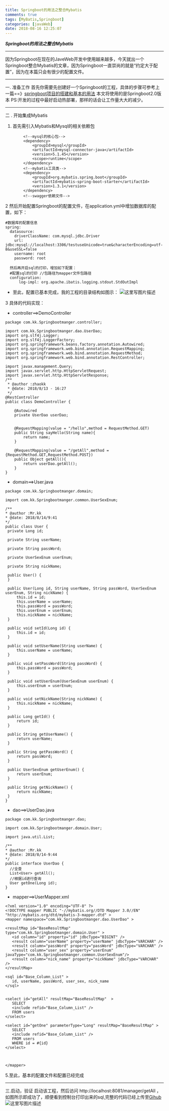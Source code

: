 ```yaml
---
title: Springboot的用法之整合Mybatis
comments: true
tags: [MyBatis,Springboot]
categories: [javaWeb]
date: 2018-08-16 12:25:07
---
```


***Springboot的用法之整合Mybatis***


----------


因为Springboot在现在的JaveWeb开发中使用越来越多，今天就出一个Springboot整合Mybatis的文章，因为Springboot一直崇尚的就是“约定大于配置”，因为在本篇只会有很少的配置文件。


----------








一.  准备工作
	首先你需要先创建好一个Springboot的工程，具体的步骤可参考上一篇==》[springboot项目的搭建和基本的用法][2]
    本文将使用的是Springboot2.0版本 
    PS:开发的过程中最好启动热部署，那样的话会让工作量大大的减少。


----------


    
二 . 开始集成Mybatis
	

 1. 首先需引入Mybatis和Mysql的相关依赖包
   

``` 
		<!--mysql的核心包-->
		<dependency>
			<groupId>mysql</groupId>
			<artifactId>mysql-connector-java</artifactId>
			<version>5.1.45</version>
			<scope>runtime</scope>
		</dependency>
		<!--mybatis工具类-->
		<dependency>
			<groupId>org.mybatis.spring.boot</groupId>
			<artifactId>mybatis-spring-boot-starter</artifactId>
			<version>1.3.1</version>
		</dependency>
		<!--swagger依赖文件-->
```


 2 然后开始配置Springboot的配置文件，在application.yml中增加数据库的配置，如下：
 

``` 
#数据库的配置信息
spring:
  datasource:
    driverClassName: com.mysql.jdbc.Driver
    url: jdbc:mysql://localhost:3306/testuseUnicode=true&characterEncoding=utf-8&useSSL=false
    username: root
    password: root

```

 

```
  然后再开启sql的打印，增加如下配置：
  #配置sql的打印 //包路径为mapper文件包路径
  configuration:
      log-impl: org.apache.ibatis.logging.stdout.StdOutImpl
```


 - 至此，配置已基本完成，我的工程的目录结构如图示：
   ![这里写图片描述](/blog13/1.png)
   
 3 具体的代码实现：
 	
 - controller==>DemoController
 

``` stylus
package com.kk.Springbootmanger.controller;

import com.kk.Springbootmanger.dao.UserDao;
import org.slf4j.Logger;
import org.slf4j.LoggerFactory;
import org.springframework.beans.factory.annotation.Autowired;
import org.springframework.web.bind.annotation.RequestMapping;
import org.springframework.web.bind.annotation.RequestMethod;
import org.springframework.web.bind.annotation.RestController;

import javax.management.Query;
import javax.servlet.http.HttpServletRequest;
import javax.servlet.http.HttpServletResponse;
/**
 * @author :zhaokk
 * @date: 2018/8/13 - 16:27
 */
@RestController
public class DemoController {

    @Autowired
    private UserDao userDao;


    @RequestMapping(value = "/hello",method = RequestMethod.GET)
    public String sayHello(String name){
        return name;
    }

    @RequestMapping(value = "/getAll",method = {RequestMethod.GET,RequestMethod.POST})
    public Object getAll(){
        return userDao.getAll();
    }
}

```


   
 - domain==>User.java
   

``` stylus
package com.kk.Springbootmanger.domain;

import com.kk.Springbootmanger.common.UserSexEnum;

/**
* @author :Mr.kk
* @date: 2018/8/14/9:41
*/
public class User {
 private Long id;

 private String userName;

 private String passWord;

 private UserSexEnum userEnum;

 private String nickName;

 public User() {
 }

 public User(Long id, String userName, String passWord, UserSexEnum userEnum, String nickName) {
     this.id = id;
     this.userName = userName;
     this.passWord = passWord;
     this.userEnum = userEnum;
     this.nickName = nickName;
 }

 public void setId(Long id) {
     this.id = id;
 }

 public void setUserName(String userName) {
     this.userName = userName;
 }

 public void setPassWord(String passWord) {
     this.passWord = passWord;
 }

 public void setUserEnum(UserSexEnum userEnum) {
     this.userEnum = userEnum;
 }

 public void setNickName(String nickName) {
     this.nickName = nickName;
 }

 public Long getId() {
     return id;
 }

 public String getUserName() {
     return userName;
 }

 public String getPassWord() {
     return passWord;
 }

 public UserSexEnum getUserEnum() {
     return userEnum;
 }

 public String getNickName() {
     return nickName;
 }
}

```


 - dao==>UserDao.java
   

``` stylus
package com.kk.Springbootmanger.dao;

import com.kk.Springbootmanger.domain.User;

import java.util.List;

/**
* @author :Mr.kk
* @date: 2018/8/14-9:44
*/
public interface UserDao {
  //全查
  List<User> getAll();
  //根据id进行查询
  User getOne(Long id);
}

```


 - mapper==>UserMapper.xml
   

``` stylus
<?xml version="1.0" encoding="UTF-8" ?>
<!DOCTYPE mapper PUBLIC "-//mybatis.org//DTD Mapper 3.0//EN" "http://mybatis.org/dtd/mybatis-3-mapper.dtd" >
<mapper namespace="com.kk.Springbootmanger.dao.UserDao" >

<resultMap id="BaseResultMap" type="com.kk.Springbootmanger.domain.User" >
   <id column="id" property="id" jdbcType="BIGINT" />
   <result column="userName" property="userName" jdbcType="VARCHAR" />
   <result column="passWord" property="passWord" jdbcType="VARCHAR" />
   <result column="user_sex" property="userEnum" javaType="com.kk.Springbootmanger.common.UserSexEnum"/>
   <result column="nick_name" property="nickName" jdbcType="VARCHAR" />
</resultMap>

<sql id="Base_Column_List" >
   id, userName, passWord, user_sex, nick_name
</sql>


<select id="getAll" resultMap="BaseResultMap"  >
   SELECT
   <include refid="Base_Column_List" />
   FROM users
</select>

<select id="getOne" parameterType="Long" resultMap="BaseResultMap" >
   SELECT
   <include refid="Base_Column_List" />
   FROM users
   WHERE id = #{id}
</select>



</mapper>
```


 5.至此，基本的配置文件和配置已经完成


----------


三.启动，验证
	启动该工程，然后访问 http://localhost:8081/manager/getAll ，如图所示即成功了，顺便看到控制台打印出来的sql,完整的代码已经上传至[Gihub][4]
   ![这里写图片描述](/blog13/2.png)


  [1]: http://www.struggling-bird.cn
  [2]: https://blog.csdn.net/zhaokk_git/article/details/79608197
  [4]: https://github.com/zhaokuankuan/springboot-mybatis
